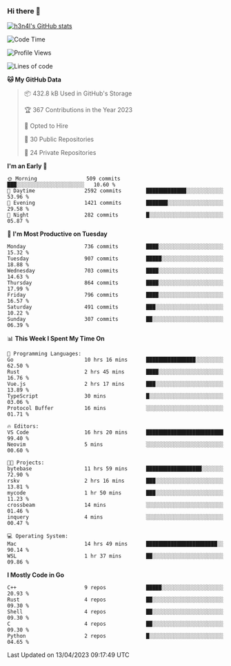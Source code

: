### Hi there 👋

[![h3n4l's GitHub stats](https://github-readme-stats.vercel.app/api?username=h3n4l&count_private=true&show_icons=true&theme=radical)](https://github.com/h3n4l/github-readme-stats)

<!--START_SECTION:waka-->
![Code Time](http://img.shields.io/badge/Code%20Time-1%2C126%20hrs%206%20mins-blue)

![Profile Views](http://img.shields.io/badge/Profile%20Views-1-blue)

![Lines of code](https://img.shields.io/badge/From%20Hello%20World%20I%27ve%20Written-2.7%20million%20lines%20of%20code-blue)

**🐱 My GitHub Data** 

> 📦 432.8 kB Used in GitHub's Storage 
 > 
> 🏆 367 Contributions in the Year 2023
 > 
> 💼 Opted to Hire
 > 
> 📜 30 Public Repositories 
 > 
> 🔑 24 Private Repositories 
 > 
**I'm an Early 🐤** 

```text
🌞 Morning                509 commits         ███░░░░░░░░░░░░░░░░░░░░░░   10.60 % 
🌆 Daytime                2592 commits        █████████████░░░░░░░░░░░░   53.96 % 
🌃 Evening                1421 commits        ███████░░░░░░░░░░░░░░░░░░   29.58 % 
🌙 Night                  282 commits         █░░░░░░░░░░░░░░░░░░░░░░░░   05.87 % 
```
📅 **I'm Most Productive on Tuesday** 

```text
Monday                   736 commits         ████░░░░░░░░░░░░░░░░░░░░░   15.32 % 
Tuesday                  907 commits         █████░░░░░░░░░░░░░░░░░░░░   18.88 % 
Wednesday                703 commits         ████░░░░░░░░░░░░░░░░░░░░░   14.63 % 
Thursday                 864 commits         ████░░░░░░░░░░░░░░░░░░░░░   17.99 % 
Friday                   796 commits         ████░░░░░░░░░░░░░░░░░░░░░   16.57 % 
Saturday                 491 commits         ███░░░░░░░░░░░░░░░░░░░░░░   10.22 % 
Sunday                   307 commits         ██░░░░░░░░░░░░░░░░░░░░░░░   06.39 % 
```


📊 **This Week I Spent My Time On** 

```text
💬 Programming Languages: 
Go                       10 hrs 16 mins      ████████████████░░░░░░░░░   62.50 % 
Rust                     2 hrs 45 mins       ████░░░░░░░░░░░░░░░░░░░░░   16.76 % 
Vue.js                   2 hrs 17 mins       ███░░░░░░░░░░░░░░░░░░░░░░   13.89 % 
TypeScript               30 mins             █░░░░░░░░░░░░░░░░░░░░░░░░   03.06 % 
Protocol Buffer          16 mins             ░░░░░░░░░░░░░░░░░░░░░░░░░   01.71 % 

🔥 Editors: 
VS Code                  16 hrs 20 mins      █████████████████████████   99.40 % 
Neovim                   5 mins              ░░░░░░░░░░░░░░░░░░░░░░░░░   00.60 % 

🐱‍💻 Projects: 
bytebase                 11 hrs 59 mins      ██████████████████░░░░░░░   72.90 % 
rskv                     2 hrs 16 mins       ███░░░░░░░░░░░░░░░░░░░░░░   13.81 % 
mycode                   1 hr 50 mins        ███░░░░░░░░░░░░░░░░░░░░░░   11.23 % 
crossbeam                14 mins             ░░░░░░░░░░░░░░░░░░░░░░░░░   01.46 % 
inquery                  4 mins              ░░░░░░░░░░░░░░░░░░░░░░░░░   00.47 % 

💻 Operating System: 
Mac                      14 hrs 49 mins      ███████████████████████░░   90.14 % 
WSL                      1 hr 37 mins        ██░░░░░░░░░░░░░░░░░░░░░░░   09.86 % 
```

**I Mostly Code in Go** 

```text
C++                      9 repos             █████░░░░░░░░░░░░░░░░░░░░   20.93 % 
Rust                     4 repos             ██░░░░░░░░░░░░░░░░░░░░░░░   09.30 % 
Shell                    4 repos             ██░░░░░░░░░░░░░░░░░░░░░░░   09.30 % 
C                        4 repos             ██░░░░░░░░░░░░░░░░░░░░░░░   09.30 % 
Python                   2 repos             █░░░░░░░░░░░░░░░░░░░░░░░░   04.65 % 
```




 Last Updated on 13/04/2023 09:17:49 UTC
<!--END_SECTION:waka-->


